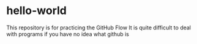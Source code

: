 # hello-world
This repository is for practicing the GitHub Flow
It is quite difficult to deal with programs if you have no idea what github is
